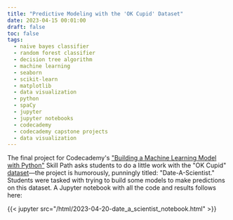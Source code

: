 ```yaml
---
title: "Predictive Modeling with the 'OK Cupid' Dataset"
date: 2023-04-15 00:01:00
draft: false
toc: false
tags:
  - naive bayes classifier
  - random forest classifier
  - decision tree algorithm
  - machine learning
  - seaborn
  - scikit-learn
  - matplotlib
  - data visualization
  - python
  - spaCy
  - jupyter
  - jupyter notebooks
  - codecademy
  - codecademy capstone projects
  - data visualization
---
```


The final project for Codecademy's ["Building a Machine Learning Model with Python"](https://www.codecademy.com/learn/paths/machine-learning) Skill Path asks students to do a little work with the "OK Cupid" [dataset](https://www.kaggle.com/datasets/andrewmvd/okcupid-profiles)—the project is humorously, punningly titled: "Date-A-Scientist." Students were tasked with trying to build some models to make predictions on this dataset. A Jupyter notebook with all the code and results follows here:

{{< jupyter src="/html/2023-04-20-date_a_scientist_notebook.html" >}}
